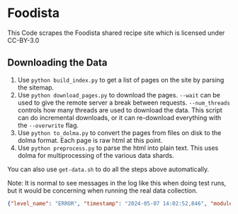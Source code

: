 # Foodista

This Code scrapes the Foodista shared recipe site which is licensed under CC-BY-3.0

## Downloading the Data

1. Use `python build_index.py` to get a list of pages on the site by parsing the sitemap.
2. Use `python download_pages.py` to download the pages. `--wait` can be used to give the remote server a break between requests. `--num_threads` controls how many threads are used to download the data. This script can do incremental downloads, or it can re-download everything with the `--overwrite` flag.
3. Use `python to_dolma.py` to convert the pages from files on disk to the dolma format. Each page is raw html at this point.
4. Use `python preprocess.py` to parse the html into plain text. This uses dolma for multiprocessing of the various data shards.

You can also use `get-data.sh` to do all the steps above automatically.

Note: It is normal to see messages in the log like this when doing test runs, but it would be concerning when running the real data collection.

``` json
{"level_name": "ERROR", "timestamp": "2024-05-07 14:02:52,846", "module_name": "to_dolma", "function_name": "format_page", "logger": "food", "message": "Article data/pages/foodista.com_tool_Z2MHM8QR_julienne-peeler.html exists in the index but is not downloaded."}
```

